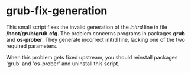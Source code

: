 # grub-fix-generation

This small script fixes the invalid generation of the <i>initrd</i> line in file <b>/boot/grub/grub.cfg</b>.
The problem concerns programs in packages <b>grub</b> and <b>os-prober</b>.
They generate incorrect initrd line, lacking one of the two required parameters.

When this problem gets fixed upstream, you should reinstall packages 'grub' and 'os-prober'
and uninstall this script.

